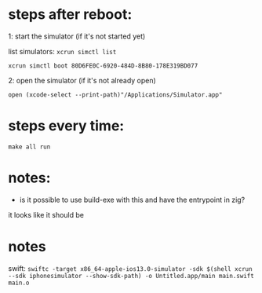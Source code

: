 # steps after reboot:

1: start the simulator (if it's not started yet)

list simulators: `xcrun simctl list`

```
xcrun simctl boot 80D6FE0C-6920-484D-8B80-178E319BD077
```

2: open the simulator (if it's not already open)

```
open (xcode-select --print-path)"/Applications/Simulator.app"
```

# steps every time:

```
make all run
```

# notes:

- is it possible to use build-exe with this and have the entrypoint in zig?

it looks like it should be

# notes

swift: `swiftc -target x86_64-apple-ios13.0-simulator -sdk $(shell xcrun --sdk iphonesimulator --show-sdk-path) -o Untitled.app/main main.swift main.o`
